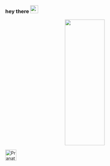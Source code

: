 ### hey there <img src="https://media.giphy.com/media/hvRJCLFzcasrR4ia7z/giphy.gif" height=25px width="25px">
<p align="center"><img src="https://user-images.githubusercontent.com/68765059/147643798-517a26cd-12ac-4250-90cd-bd48d78644a6.gif" height=400 width= 50% align="center" ></p>

<a href="https://www.linkedin.com/in/anand-raj-singh/">
  <img align="left" alt="Pranat's LinkedIN" width="35px" src="https://raw.githubusercontent.com/peterthehan/peterthehan/master/assets/linkedin.svg" />
</a>
</br>
<!--
**anandrajsingh/AnandRajSingh** is a ✨ _special_ ✨ repository because its `README.md` (this file) appears on your GitHub profile.

Here are some ideas to get you started:

- 🔭 I’m currently working on ...
- 🌱 I’m currently learning ...
- 👯 I’m looking to collaborate on ...
- 🤔 I’m looking for help with ...
- 💬 Ask me about ...
- 📫 How to reach me: ...
- 😄 Pronouns: ...
- ⚡ Fun fact: ...
-->
